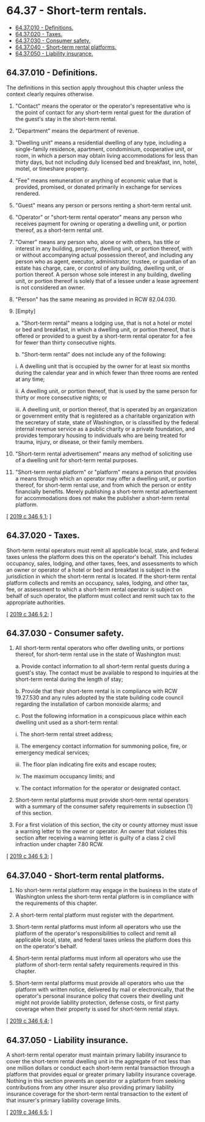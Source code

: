 # 64.37 - Short-term rentals.
* [64.37.010 - Definitions.](#6437010---definitions)
* [64.37.020 - Taxes.](#6437020---taxes)
* [64.37.030 - Consumer safety.](#6437030---consumer-safety)
* [64.37.040 - Short-term rental platforms.](#6437040---short-term-rental-platforms)
* [64.37.050 - Liability insurance.](#6437050---liability-insurance)
## 64.37.010 - Definitions.
The definitions in this section apply throughout this chapter unless the context clearly requires otherwise.

1. "Contact" means the operator or the operator's representative who is the point of contact for any short-term rental guest for the duration of the guest's stay in the short-term rental.

2. "Department" means the department of revenue.

3. "Dwelling unit" means a residential dwelling of any type, including a single-family residence, apartment, condominium, cooperative unit, or room, in which a person may obtain living accommodations for less than thirty days, but not including duly licensed bed and breakfast, inn, hotel, motel, or timeshare property.

4. "Fee" means remuneration or anything of economic value that is provided, promised, or donated primarily in exchange for services rendered.

5. "Guest" means any person or persons renting a short-term rental unit.

6. "Operator" or "short-term rental operator" means any person who receives payment for owning or operating a dwelling unit, or portion thereof, as a short-term rental unit.

7. "Owner" means any person who, alone or with others, has title or interest in any building, property, dwelling unit, or portion thereof, with or without accompanying actual possession thereof, and including any person who as agent, executor, administrator, trustee, or guardian of an estate has charge, care, or control of any building, dwelling unit, or portion thereof. A person whose sole interest in any building, dwelling unit, or portion thereof is solely that of a lessee under a lease agreement is not considered an owner.

8. "Person" has the same meaning as provided in RCW 82.04.030.

9. [Empty]

   a. "Short-term rental" means a lodging use, that is not a hotel or motel or bed and breakfast, in which a dwelling unit, or portion thereof, that is offered or provided to a guest by a short-term rental operator for a fee for fewer than thirty consecutive nights.

   b. "Short-term rental" does not include any of the following:

      i. A dwelling unit that is occupied by the owner for at least six months during the calendar year and in which fewer than three rooms are rented at any time;

      ii. A dwelling unit, or portion thereof, that is used by the same person for thirty or more consecutive nights; or

      iii. A dwelling unit, or portion thereof, that is operated by an organization or government entity that is registered as a charitable organization with the secretary of state, state of Washington, or is classified by the federal internal revenue service as a public charity or a private foundation, and provides temporary housing to individuals who are being treated for trauma, injury, or disease, or their family members.

10. "Short-term rental advertisement" means any method of soliciting use of a dwelling unit for short-term rental purposes.

11. "Short-term rental platform" or "platform" means a person that provides a means through which an operator may offer a dwelling unit, or portion thereof, for short-term rental use, and from which the person or entity financially benefits. Merely publishing a short-term rental advertisement for accommodations does not make the publisher a short-term rental platform.

\[ [2019 c 346 § 1](http://lawfilesext.leg.wa.gov/biennium/2019-20/Pdf/Bills/Session%20Laws/House/1798-S.SL.pdf?cite=2019%20c%20346%20§%201); \]

## 64.37.020 - Taxes.
Short-term rental operators must remit all applicable local, state, and federal taxes unless the platform does this on the operator's behalf. This includes occupancy, sales, lodging, and other taxes, fees, and assessments to which an owner or operator of a hotel or bed and breakfast is subject in the jurisdiction in which the short-term rental is located. If the short-term rental platform collects and remits an occupancy, sales, lodging, and other tax, fee, or assessment to which a short-term rental operator is subject on behalf of such operator, the platform must collect and remit such tax to the appropriate authorities.

\[ [2019 c 346 § 2](http://lawfilesext.leg.wa.gov/biennium/2019-20/Pdf/Bills/Session%20Laws/House/1798-S.SL.pdf?cite=2019%20c%20346%20§%202); \]

## 64.37.030 - Consumer safety.
1. All short-term rental operators who offer dwelling units, or portions thereof, for short-term rental use in the state of Washington must:

   a. Provide contact information to all short-term rental guests during a guest's stay. The contact must be available to respond to inquiries at the short-term rental during the length of stay;

   b. Provide that their short-term rental is in compliance with RCW 19.27.530 and any rules adopted by the state building code council regarding the installation of carbon monoxide alarms; and

   c. Post the following information in a conspicuous place within each dwelling unit used as a short-term rental:

      i. The short-term rental street address;

      ii. The emergency contact information for summoning police, fire, or emergency medical services;

      iii. The floor plan indicating fire exits and escape routes;

      iv. The maximum occupancy limits; and

      v. The contact information for the operator or designated contact.

2. Short-term rental platforms must provide short-term rental operators with a summary of the consumer safety requirements in subsection (1) of this section.

3. For a first violation of this section, the city or county attorney must issue a warning letter to the owner or operator. An owner that violates this section after receiving a warning letter is guilty of a class 2 civil infraction under chapter 7.80 RCW.

\[ [2019 c 346 § 3](http://lawfilesext.leg.wa.gov/biennium/2019-20/Pdf/Bills/Session%20Laws/House/1798-S.SL.pdf?cite=2019%20c%20346%20§%203); \]

## 64.37.040 - Short-term rental platforms.
1. No short-term rental platform may engage in the business in the state of Washington unless the short-term rental platform is in compliance with the requirements of this chapter.

2. A short-term rental platform must register with the department.

3. Short-term rental platforms must inform all operators who use the platform of the operator's responsibilities to collect and remit all applicable local, state, and federal taxes unless the platform does this on the operator's behalf.

4. Short-term rental platforms must inform all operators who use the platform of short-term rental safety requirements required in this chapter.

5. Short-term rental platforms must provide all operators who use the platform with written notice, delivered by mail or electronically, that the operator's personal insurance policy that covers their dwelling unit might not provide liability protection, defense costs, or first party coverage when their property is used for short-term rental stays.

\[ [2019 c 346 § 4](http://lawfilesext.leg.wa.gov/biennium/2019-20/Pdf/Bills/Session%20Laws/House/1798-S.SL.pdf?cite=2019%20c%20346%20§%204); \]

## 64.37.050 - Liability insurance.
A short-term rental operator must maintain primary liability insurance to cover the short-term rental dwelling unit in the aggregate of not less than one million dollars or conduct each short-term rental transaction through a platform that provides equal or greater primary liability insurance coverage. Nothing in this section prevents an operator or a platform from seeking contributions from any other insurer also providing primary liability insurance coverage for the short-term rental transaction to the extent of that insurer's primary liability coverage limits.

\[ [2019 c 346 § 5](http://lawfilesext.leg.wa.gov/biennium/2019-20/Pdf/Bills/Session%20Laws/House/1798-S.SL.pdf?cite=2019%20c%20346%20§%205); \]

